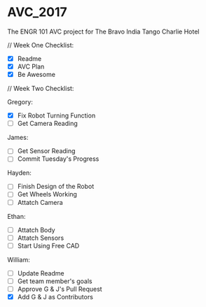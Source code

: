 # AVC_2017
The ENGR 101 AVC project for The Bravo India Tango Charlie Hotel

// Week One Checklist:

- [x] Readme
- [x] AVC Plan
- [x] Be Awesome

// Week Two Checklist:

Gregory:
- [x] Fix Robot Turning Function
- [ ] Get Camera Reading

James:
- [ ] Get Sensor Reading
- [ ] Commit Tuesday's Progress

Hayden:
- [ ] Finish Design of the Robot 
- [ ] Get Wheels Working
- [ ] Attatch Camera

Ethan:
- [ ] Attatch Body
- [ ] Attatch Sensors
- [ ] Start Using Free CAD

William:
- [ ] Update Readme
- [ ] Get team member's goals
- [ ] Approve G & J's Pull Request
- [x] Add G & J as Contributors 
